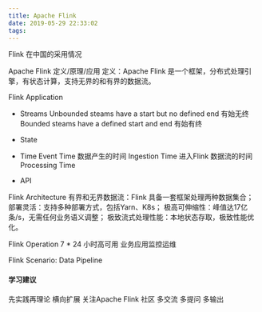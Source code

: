 ```yaml
---
title: Apache Flink
date: 2019-05-29 22:33:02
tags:
---
```

Flink 在中国的采用情况

Apache Flink 定义/原理/应用
定义：Apache Flink 是一个框架，分布式处理引擎，有状态计算，支持无界的和有界的数据流。

Flink Application

- Streams
Unbounded steams have a start but no defined end 有始无终
Bounded steams have a defined start and end 有始有终

- State

- Time
Event Time 数据产生的时间
Ingestion Time 进入Flink 数据流的时间
Processing Time 

- API
<!-- more -->
Flink Architecture
有界和无界数据流：Flink 具备一套框架处理两种数据集合；
部署灵活：支持多种部署方式，包括Yarn、K8s；
极高可伸缩性：峰值达17亿条/s，无需任何业务语义调整；
极致流式处理性能：本地状态存取，极致性能优化。

Flink Operation
7 * 24 小时高可用
业务应用监控运维

Flink Scenario: Data Pipeline

#### 学习建议
先实践再理论
横向扩展
关注Apache Flink 社区 多交流 多提问 多输出



































